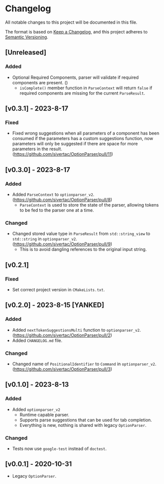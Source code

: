 # Changelog

All notable changes to this project will be documented in this file.

The format is based on [Keep a Changelog](https://keepachangelog.com/en/1.0.0/),
and this project adheres to [Semantic Versioning](https://semver.org/spec/v2.0.0.html).

## [Unreleased]
### Added
- Optional Required Components, parser will validate if required components are present. ()
    - `isComplete()` member function in `ParseContext` will return `false` if required components are missing for the current `ParseResult`.

## [v0.3.1] - 2023-8-17
### Fixed
- Fixed wrong suggestions when all parameters of a component has been consumed if the parameters has a custom suggestions function, now parameters will only be suggested if there are space for more parameters in the result. (https://github.com/sivertac/OptionParser/pull/11)

## [v0.3.0] - 2023-8-17
### Added
- Added `ParseContext` to `optionparser_v2`. (https://github.com/sivertac/OptionParser/pull/8)
    - `ParseContext` is used to store the state of the parser, allowing tokens to be fed to the parser one at a time.

### Changed
- Changed stored value type in `ParseResult` from `std::string_view` to `std::string` in `optionparser_v2`. (https://github.com/sivertac/OptionParser/pull/9)
    - This is to avoid dangling references to the original input string.

## [v0.2.1]
### Fixed
- Set correct project version in `CMakeLists.txt`.

## [v0.2.0] - 2023-8-15 [YANKED]
### Added
- Added `nextTokenSuggestionsMulti` function to `optionparser_v2`. (https://github.com/sivertac/OptionParser/pull/2)
- Added `CHANGELOG.md` file.

### Changed
- Changed name of `PositionalIdentifier` to `Command` in `optionparser_v2`. (https://github.com/sivertac/OptionParser/pull/3)


## [v0.1.0] - 2023-8-13
### Added
- Added `optionparser_v2`
    - Runtime capable parser.
    - Supports parse suggestions that can be used for tab completion.
    - Everything is new, nothing is shared with legacy `OptionParser`.
### Changed
- Tests now use `google-test` instead of `doctest`.


## [v0.0.1] - 2020-10-31
- Legacy `OptionParser`.
